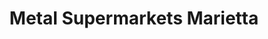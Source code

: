 ---
title: "Metal Supermarkets Marietta"
url: /marietta/metal-supermarkets-marietta/
shop: Baumarkt
---